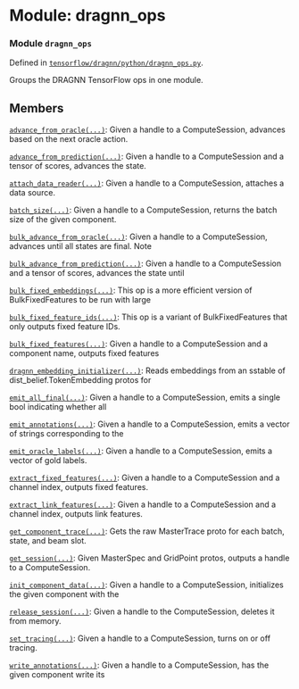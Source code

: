 # Module: dragnn_ops

### Module `dragnn_ops`

Defined in
[`tensorflow/dragnn/python/dragnn_ops.py`](https://github.com/tensorflow/models/blob/master/syntaxnet/dragnn/python/dragnn_ops.py).

Groups the DRAGNN TensorFlow ops in one module.

## Members

[`advance_from_oracle(...)`](./dragnn_ops/advance_from_oracle.md): Given a
handle to a ComputeSession, advances based on the next oracle action.

[`advance_from_prediction(...)`](./dragnn_ops/advance_from_prediction.md): Given
a handle to a ComputeSession and a tensor of scores, advances the state.

[`attach_data_reader(...)`](./dragnn_ops/attach_data_reader.md): Given a handle
to a ComputeSession, attaches a data source.

[`batch_size(...)`](./dragnn_ops/batch_size.md): Given a handle to a
ComputeSession, returns the batch size of the given component.

[`bulk_advance_from_oracle(...)`](./dragnn_ops/bulk_advance_from_oracle.md):
Given a handle to a ComputeSession, advances until all states are final. Note

[`bulk_advance_from_prediction(...)`](./dragnn_ops/bulk_advance_from_prediction.md):
Given a handle to a ComputeSession and a tensor of scores, advances the state
until

[`bulk_fixed_embeddings(...)`](./dragnn_ops/bulk_fixed_embeddings.md): This op
is a more efficient version of BulkFixedFeatures to be run with large

[`bulk_fixed_feature_ids(...)`](./dragnn_ops/bulk_fixed_feature_ids.md): This op
is a variant of BulkFixedFeatures that only outputs fixed feature IDs.

[`bulk_fixed_features(...)`](./dragnn_ops/bulk_fixed_features.md): Given a
handle to a ComputeSession and a component name, outputs fixed features

[`dragnn_embedding_initializer(...)`](./dragnn_ops/dragnn_embedding_initializer.md):
Reads embeddings from an sstable of dist_belief.TokenEmbedding protos for

[`emit_all_final(...)`](./dragnn_ops/emit_all_final.md): Given a handle to a
ComputeSession, emits a single bool indicating whether all

[`emit_annotations(...)`](./dragnn_ops/emit_annotations.md): Given a handle to a
ComputeSession, emits a vector of strings corresponding to the

[`emit_oracle_labels(...)`](./dragnn_ops/emit_oracle_labels.md): Given a handle
to a ComputeSession, emits a vector of gold labels.

[`extract_fixed_features(...)`](./dragnn_ops/extract_fixed_features.md): Given a
handle to a ComputeSession and a channel index, outputs fixed features.

[`extract_link_features(...)`](./dragnn_ops/extract_link_features.md): Given a
handle to a ComputeSession and a channel index, outputs link features.

[`get_component_trace(...)`](./dragnn_ops/get_component_trace.md): Gets the raw
MasterTrace proto for each batch, state, and beam slot.

[`get_session(...)`](./dragnn_ops/get_session.md): Given MasterSpec and
GridPoint protos, outputs a handle to a ComputeSession.

[`init_component_data(...)`](./dragnn_ops/init_component_data.md): Given a
handle to a ComputeSession, initializes the given component with the

[`release_session(...)`](./dragnn_ops/release_session.md): Given a handle to the
ComputeSession, deletes it from memory.

[`set_tracing(...)`](./dragnn_ops/set_tracing.md): Given a handle to a
ComputeSession, turns on or off tracing.

[`write_annotations(...)`](./dragnn_ops/write_annotations.md): Given a handle to
a ComputeSession, has the given component write its
